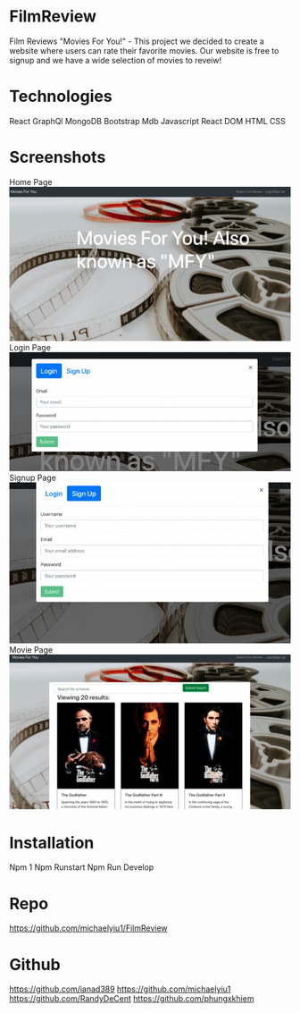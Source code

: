 # FilmReview
Film Reviews "Movies For You!" - This project we decided to create a website where users can rate their favorite movies. Our website is free to signup and we have a wide selection of movies to reveiw! 

# Technologies 
React
GraphQl
MongoDB
Bootstrap
Mdb
Javascript
React DOM
HTML
CSS
# Screenshots
Home Page
![App Screenshot](/HomePage.png)
Login Page
![App Screenshot](/LoginPage.png)
Signup Page
![App Screenshot](/SignupPage.png)
Movie Page
![App Screenshot](/MoviePage.png)

# Installation 
Npm 1
Npm Runstart
Npm Run Develop

# Repo
https://github.com/michaelyiu1/FilmReview
# Github
https://github.com/ianad389
https://github.com/michaelyiu1
https://github.com/RandyDeCent
https://github.com/phungxkhiem


